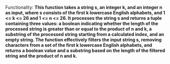 Functionality: **This function takes a string s, an integer k, and an integer n as input, where s consists of the first k lowercase English alphabets, and 1 <= k <= 26 and 1 <= n <= 26. It processes the string s and returns a tuple containing three values: a boolean indicating whether the length of the processed string is greater than or equal to the product of n and k, a substring of the processed string starting from a calculated index, and an empty string. The function effectively filters the input string s, removing characters from a set of the first k lowercase English alphabets, and returns a boolean value and a substring based on the length of the filtered string and the product of n and k.**